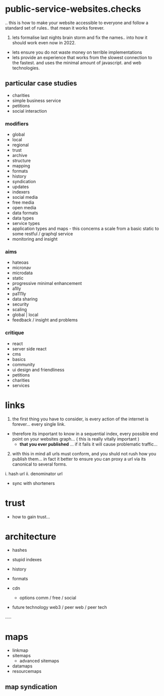 # public-service-websites.checks
.. this is how to make your website accessible to everyone and follow a standard set of rules.. that mean it works forever. 

1. lets formalise last nights brain storm and fix the names.. into how it should work even now in 2022.
- lets ensure you do not waste money on terrible implementations
- lets provide an experience that works from the slowest connection to the fastest. and uses the minimal amount of javascript. and web technologies.

## particular case studies

- charities
- simple business service
- petitions
- social interaction

### modifiers

- global
- local
- regional
- trust
- archive
- structure
- mapping
- formats
- history
- syndication
- updates
- indexers
- social media
- free media
- open media
- data formats
- data types
- service types
- application types and maps - this concerns a scale from a basic static to some restful / graphql service
- monitoring and insight

### aims 

- hateoas
- micronav
- microdata
- static
- progressive minimal enhancement 
- a1lly
- pa111ly
- data sharing
- security
- scaling
- global | local
- feedback / insight and problems

### critique
- react
- server side react
- cms
- basics
- community
- ui design and friendliness
- petitions
- charities
- services

# links

1. the first thing you have to consider, is every action of the internet is forever... every single link. 
- therefore its important to know in a sequential index, every possible end point on your websites graph... ( this is really vitally important )
  - **that you ever published** ... if it fails it will cause problematic traffic... 

2. with this in mind all urls must conform, and you shuld not rush how you publish them... in fact it better to ensure you can proxy a url via its canonical to several forms.

i. hash url
ii. denominator url

- sync with shorteners

# trust
- how to gain trust... 

# architecture

- hashes
- stupid indexes
- history
- formats
- cdn
  - options comm / free / social

- future technology web3 / peer web / peer tech

.....

# maps
- linkmap
- sitemaps
  - advanced sitemaps
- datamaps
- resourcemaps

## map syndication
